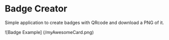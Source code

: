 # Badge Creator

Simple application to create badges with QRcode and download a PNG of it.

![Badge Example]
(/myAwesomeCard.png)
